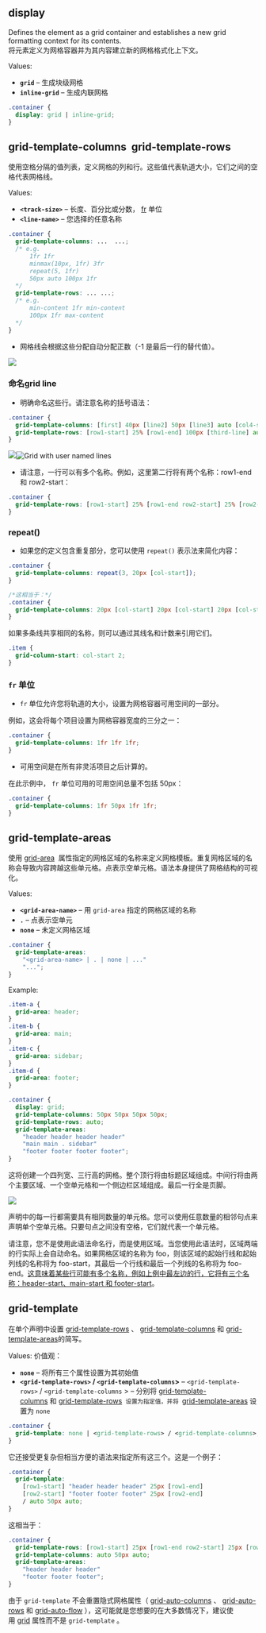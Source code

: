 ## display

Defines the element as a grid container and establishes a new grid formatting context for its contents.  
将元素定义为网格容器并为其内容建立新的网格格式化上下文。

Values: 

- **`grid`** – 生成块级网格 
- **`inline-grid`** – 生成内联网格 

```css
.container {
  display: grid | inline-grid;
}
```

## grid-template-columns  grid-template-rows

使用空格分隔的值列表，定义网格的列和行。这些值代表轨道大小，它们之间的空格代表网格线。

Values: 

- **`<track-size>`** – 长度、百分比或分数， [fr](https://css-tricks.com/introduction-fr-css-unit/) 单位
- **`<line-name>`** – 您选择的任意名称

```css
.container {
  grid-template-columns: ...  ...;
  /* e.g. 
      1fr 1fr
      minmax(10px, 1fr) 3fr
      repeat(5, 1fr)
      50px auto 100px 1fr
  */
  grid-template-rows: ... ...;
  /* e.g. 
      min-content 1fr min-content
      100px 1fr max-content
  */
}
```

- 网格线会根据这些分配自动分配正数（-1 是最后一行的替代值）。

![](assets/排版-Grid-API/2023-09-19-13-57-06-image.png)

### 命名grid line

- 明确命名这些行。请注意名称的括号语法：

```css
.container {
  grid-template-columns: [first] 40px [line2] 50px [line3] auto [col4-start] 50px [five] 40px [end];
  grid-template-rows: [row1-start] 25% [row1-end] 100px [third-line] auto [last-line];
}
```

![](assets/排版-Grid-API/2023-09-19-14-06-03-image.png)![Grid with user named lines](https://css-tricks.com/wp-content/uploads/2018/11/template-column-rows-02.svg)

- 请注意，一行可以有多个名称。例如，这里第二行将有两个名称：row1-end 和 row2-start：

```css
.container {
  grid-template-rows: [row1-start] 25% [row1-end row2-start] 25% [row2-end];
}
```

### repeat()

- 如果您的定义包含重复部分，您可以使用 `repeat()` 表示法来简化内容：

```css
.container {
  grid-template-columns: repeat(3, 20px [col-start]);
}

/*这相当于：*/
.container {
  grid-template-columns: 20px [col-start] 20px [col-start] 20px [col-start];
}
```

如果多条线共享相同的名称，则可以通过其线名和计数来引用它们。

```css
.item {
  grid-column-start: col-start 2;
}
```

### `fr` 单位

- `fr` 单位允许您将轨道的大小，设置为网格容器可用空间的一部分。

例如，这会将每个项目设置为网格容器宽度的三分之一：

```css
.container {
  grid-template-columns: 1fr 1fr 1fr;
}
```

- 可用空间是在所有非灵活项目之后计算的。

在此示例中， `fr` 单位可用的可用空间总量不包括 50px：

```css
.container {
  grid-template-columns: 1fr 50px 1fr 1fr;
}
```



## grid-template-areas

使用 [grid-area](https://css-tricks.com/snippets/css/complete-guide-grid/#prop-grid-area)  属性指定的网格区域的名称来定义网格模板。重复网格区域的名称会导致内容跨越这些单元格。点表示空单元格。语法本身提供了网格结构的可视化。

Values: 

- **`<grid-area-name>`** – 用 `grid-area` 指定的网格区域的名称
- **`.`** – 点表示空单元
- **`none`** – 未定义网格区域

```css
.container {
  grid-template-areas: 
    "<grid-area-name> | . | none | ..."
    "...";
}
```

Example: 

```css
.item-a {
  grid-area: header;
}
.item-b {
  grid-area: main;
}
.item-c {
  grid-area: sidebar;
}
.item-d {
  grid-area: footer;
}

.container {
  display: grid;
  grid-template-columns: 50px 50px 50px 50px;
  grid-template-rows: auto;
  grid-template-areas: 
    "header header header header"
    "main main . sidebar"
    "footer footer footer footer";
}
```

这将创建一个四列宽、三行高的网格。整个顶行将由标题区域组成。中间行将由两个主要区域、一个空单元格和一个侧边栏区域组成。最后一行全是页脚。

![](assets/排版-Grid-API/2023-09-19-14-47-21-image.png)

声明中的每一行都需要具有相同数量的单元格。您可以使用任意数量的相邻句点来声明单个空单元格。只要句点之间没有空格，它们就代表一个单元格。

请注意，您不是使用此语法命名行，而是使用区域。当您使用此语法时，区域两端的行实际上会自动命名。如果网格区域的名称为 foo，则该区域的起始行线和起始列线的名称将为 foo-start，其最后一个行线和最后一个列线的名称将为 foo-end。<u>这意味着某些行可能有多个名称，例如上例中最左边的行，它将有三个名称：header-start、main-start 和 footer-start</u>。



## grid-template

在单个声明中设置 [grid-template-rows](https://css-tricks.com/snippets/css/complete-guide-grid/#prop-grid-template-columns-rows) 、 [grid-template-columns](https://css-tricks.com/snippets/css/complete-guide-grid/#prop-grid-template-columns-rows) 和 [grid-template-areas](https://css-tricks.com/snippets/css/complete-guide-grid/#prop-grid-template-areas)的简写。

Values: 价值观：

- **`none`** – 将所有三个属性设置为其初始值
- **`<grid-template-rows>` / `<grid-template-columns`>** – `<grid-template-rows>` / `<grid-template-columns` > – 分别将 [grid-template-columns](https://css-tricks.com/snippets/css/complete-guide-grid/#prop-grid-template-columns-rows) 和 [grid-template-rows](https://css-tricks.com/snippets/css/complete-guide-grid/#prop-grid-template-columns-rows)` 设置为指定值，并将 `[grid-template-areas](https://css-tricks.com/snippets/css/complete-guide-grid/#prop-grid-template-areas) 设置为 `none`

```css
.container {
  grid-template: none | <grid-template-rows> / <grid-template-columns>;
}
```

它还接受更复杂但相当方便的语法来指定所有这三个。这是一个例子：

```css
.container {
  grid-template:
    [row1-start] "header header header" 25px [row1-end]
    [row2-start] "footer footer footer" 25px [row2-end]
    / auto 50px auto;
}
```

这相当于：

```css
.container {
  grid-template-rows: [row1-start] 25px [row1-end row2-start] 25px [row2-end];
  grid-template-columns: auto 50px auto;
  grid-template-areas: 
    "header header header" 
    "footer footer footer";
}
```

由于 `grid-template` 不会重置隐式网格属性（ [grid-auto-columns](https://css-tricks.com/snippets/css/complete-guide-grid/#prop-grid-auto-columns-rows) 、 [grid-auto-rows](https://css-tricks.com/snippets/css/complete-guide-grid/#prop-grid-auto-columns-rows) 和 [grid-auto-flow](https://css-tricks.com/snippets/css/complete-guide-grid/#prop-grid-auto-flow) ），这可能就是您想要的在大多数情况下，建议使用 [grid](https://css-tricks.com/snippets/css/complete-guide-grid/#prop-grid) 属性而不是 `grid-template` 。


